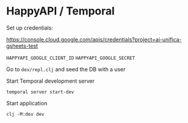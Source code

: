 # HappyAPI / Temporal

Set up credentials:

https://console.cloud.google.com/apis/credentials?project=ai-unifica-gsheets-test

`HAPPYAPI_GOOGLE_CLIENT_ID`
`HAPPYAPI_GOOGLE_SECRET`

Go to `dev/repl.clj` and seed the DB with a user



Start Temporal development server

```
temporal server start-dev
```

Start application

```
clj -M:dev dev
```
